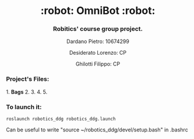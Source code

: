 <h1 align="center">
  :robot: OmniBot :robot:
</h1>

<h3 align="center">Robitics' course group project.</h3>
<p align="center">Dardano Pietro: 10674299</p>
<p align="center">Desiderato Lorenzo: CP </p>
<p align="center">Ghilotti Filippo: CP </p>

<h3> Project's Files: </h3>
1. <b>Bags</b>
2. <b></b>
3. <b></b>
4. <b></b>
5. <b></b>

<h3> To launch it: </h3>

```shell
roslaunch robotics_ddg robotics_ddg.launch
```
<p>Can be useful to write "source ~/robotics_ddg/devel/setup.bash" in .bashrc</p>
